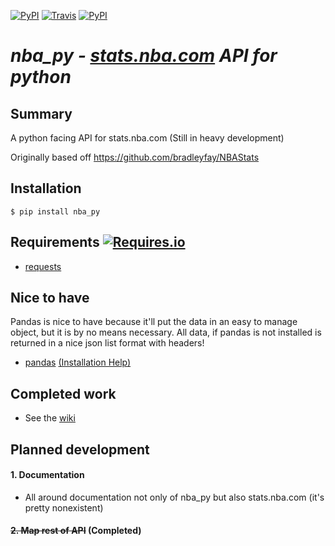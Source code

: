 
[![PyPI](https://img.shields.io/pypi/v/nba_py.svg?style=flat-square)](https://pypi.python.org/pypi/nba_py) [![Travis](https://img.shields.io/travis/seemethere/nba_py.svg?style=flat-square)](https://travis-ci.org/seemethere/nba_py.svg?branch=master)    [![PyPI](https://img.shields.io/pypi/l/nba_py.svg?style=flat-square)](https://github.com/seemethere/nba_py/blob/master/LICENSE)
# *nba_py - [stats.nba.com](http://stats.nba.com) API for python*

## Summary
A python facing API for stats.nba.com (Still in heavy development)

Originally based off <https://github.com/bradleyfay/NBAStats>



## Installation
    $ pip install nba_py

## Requirements [![Requires.io](https://img.shields.io/requires/github/seemethere/nba_py.svg?style=flat-square)](https://requires.io/github/seemethere/nba_py/requirements/?branch=master)
  * [requests](http://www.python-requests.org/en/latest/)

## Nice to have
Pandas is nice to have because it'll put the data in an easy to manage object, but it is by no means necessary. All data, if pandas is not installed is returned in a nice json list format with headers!
  * [pandas](http://pandas.pydata.org/) [(Installation Help)](https://github.com/seemethere/nba_py/wiki/Installing-pandas)


## Completed work
  * See the [wiki](https://github.com/seemethere/nba_py/wiki/Completed-Work-Log)

## Planned development
#### 1. Documentation
  * All around documentation not only of nba_py but also stats.nba.com (it's pretty nonexistent)

#### ~~2. Map rest of API~~ (Completed)
